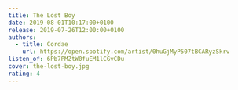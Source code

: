 ```yaml
---
title: The Lost Boy
date: 2019-08-01T10:17:00+0100
release: 2019-07-26T12:00:00+0100
authors:
  - title: Cordae
    url: https://open.spotify.com/artist/0huGjMyP507tBCARyzSkrv
listen_of: 6Pb7PMZtW0fuEM1lCGvCDu
cover: the-lost-boy.jpg
rating: 4
---
```

